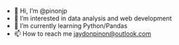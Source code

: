 - 👋 Hi, I’m @pinonjp
- 👀 I’m interested in data analysis and web development
- 🌱 I’m currently learning Python/Pandas
- 📫 How to reach me jaydonpinon@outlook.com

<!---
pinonjp/pinonjp is a ✨ special ✨ repository because its `README.md` (this file) appears on your GitHub profile.
You can click the Preview link to take a look at your changes.
--->
